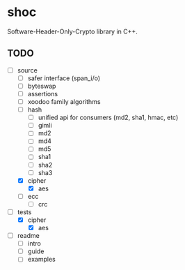 # shoc

Software-Header-Only-Crypto library in C++.

## TODO

- [ ] source
    - [ ] safer interface (span_i/o)
    - [ ] byteswap
    - [ ] assertions
    - [ ] xoodoo family algorithms
    - [ ] hash
        - [ ] unified api for consumers (md2, sha1, hmac, etc)
        - [ ] gimli
        - [ ] md2
        - [ ] md4
        - [ ] md5
        - [ ] sha1
        - [ ] sha2
        - [ ] sha3
    - [x] cipher
        - [x] aes
    - [ ] ecc
        - [ ] crc
- [ ] tests
    - [x] cipher
        - [x] aes
- [ ] readme
    - [ ] intro
    - [ ] guide
    - [ ] examples